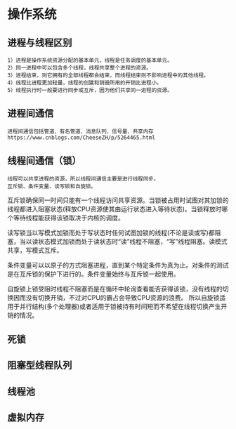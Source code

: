 # 操作系统

## 进程与线程区别
	1）进程是操作系统资源分配的基本单元，线程是任务调度的基本单元。
	2）同一进程中可以包含多个线程，线程共享整个进程的资源。
	3）进程结束，则它拥有的全部线程都会结束，而线程结束则不影响进程中的其他线程。
	4）线程比进程更加轻量，线程的创建和销毁所用的开销比进程小。
	5）线程执行时一般要进行同步或互斥，因为他们共享同一进程的资源。
## 进程间通信
	进程间通信包括管道、有名管道、消息队列、信号量、共享内存
	https://www.cnblogs.com/CheeseZH/p/5264465.html
## 线程间通信（锁）
	线程可以共享进程的资源，所以线程间通信主要是进行线程同步。
	互斥锁、条件变量、读写锁和自旋锁。

互斥锁确保同一时间只能有一个线程访问共享资源。当锁被占用时试图对其加锁的线程都进入阻塞状态(释放CPU资源使其由运行状态进入等待状态)。当锁释放时哪个等待线程能获得该锁取决于内核的调度。

读写锁当以写模式加锁而处于写状态时任何试图加锁的线程(不论是读或写)都阻塞，当以读状态模式加锁而处于读状态时“读”线程不阻塞，“写”线程阻塞。读模式共享，写模式互斥。

条件变量可以以原子的方式阻塞进程，直到某个特定条件为真为止。对条件的测试是在互斥锁的保护下进行的。条件变量始终与互斥锁一起使用。

自旋锁上锁受阻时线程不阻塞而是在循环中轮询查看能否获得该锁，没有线程的切换因而没有切换开销，不过对CPU的霸占会导致CPU资源的浪费。 所以自旋锁适用于并行结构(多个处理器)或者适用于锁被持有时间短而不希望在线程切换产生开销的情况。
## 死锁
## 阻塞型线程队列
## 线程池
## 虚拟内存


